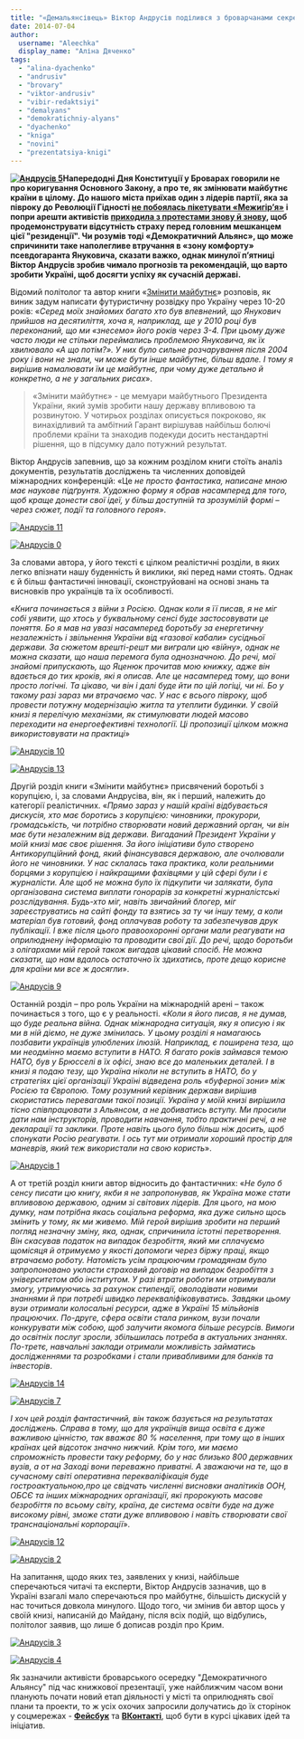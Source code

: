 ```yaml
---
title: "«Демальянсівець» Віктор Андрусів поділився з броварчанами секретами, як зробити країну успішною"
date: 2014-07-04
author: 
  username: "Aleechka"
  display_name: "Аліна Дяченко"
tags: 
  - "alina-dyachenko"
  - "andrusiv"
  - "brovary"
  - "viktor-andrusiv"
  - "vibir-redaktsiyi"
  - "demalyans"
  - "demokratichniy-alyans"
  - "dyachenko"
  - "kniga"
  - "novini"
  - "prezentatsiya-knigi"
---
```


**[![Андрусів 5](https://mpz.brovary.org/wp-content/uploads/2014/07/Andrusiv-5.jpg)](https://mpz.brovary.org/wp-content/uploads/2014/07/Andrusiv-5.jpg)Напередодні Дня Конституції у Броварах говорили не про коригування Основного Закону, а про те, як змінювати майбутнє країни в цілому.** **До нашого міста приїхав один з лідерів партії, яка за півроку до Революції Гідності [не побоялась пікетувати «Межигір’я»](http://blogs.pravda.com.ua/authors/sokolenko/51697851a8551/) і попри арешти активістів [приходила з протестами знову й знову](http://dem-alliance.org/news/demaljans-ne-zljakavsja-areshti-podaruje-prezident-ua-pampersi.html), щоб продемонструвати відсутність страху перед головним мешканцем цієї "резиденції". Чи розумів тоді «Демократичний Альянс», що може спричинити таке наполегливе втручання в «зону комфорту» псевдогаранта Януковича, сказати важко, однак минулої п’ятниці Віктор Андрусів зробив чимало прогнозів та рекомендацій, що варто зробити Україні, щоб досягти успіху як сучасній державі.**

Відомий політолог та автор книги «[Змінити майбутнє](https://mpz.brovary.org/naperedodni-dnya-konstitutsiyi-brovarchanam-rozkazhut-yak-zminiti-maybutnye/)» розповів, як виник задум написати футуристичну розвідку про Україну через 10-20 років: «_Серед моїх знайомих багато хто був впевнений, що Янукович прийшов на десятиліття, хоча я, наприклад, ще у 2010 році був переконаний, що ми «знесемо» його років через 3-4. При цьому дуже часто люди не стільки переймались проблемою Януковича, як їх хвилювало «А що потім?». У них було сильне розчарування після 2004 року і вони не знали, чи може бути інше майбутнє, більш вдале. І тому я вирішив намалювати їм це майбутнє, при чому дуже детально й конкретно, а не у загальних рисах_».

> «Змінити майбутнє» - це мемуари майбутнього Президента України, який зумів зробити нашу державу впливовою та розвинутою. У чотирьох розділах описується покроково, як винахідливий та амбітний Гарант вирішував найбільш болючі проблеми країни та знаходив подекуди досить нестандартні рішення, що в підсумку дало потужний результат.

Віктор Андрусів запевнив, що за кожним розділом книги стоїть аналіз документів, результатів досліджень та численних доповідей міжнародних конференцій: «Це _не просто фантастика, написане мною має наукове підґрунтя. Художню форму я обрав насамперед для того, щоб краще донести свої ідеї, у більш доступній та зрозумілій формі – через сюжет, події та головного героя_».

[![Андрусів 11](https://mpz.brovary.org/wp-content/uploads/2014/07/Andrusiv-11.jpg)](https://mpz.brovary.org/wp-content/uploads/2014/07/Andrusiv-11.jpg)

[![Андрусів 0](https://mpz.brovary.org/wp-content/uploads/2014/07/Andrusiv-0.jpg)](https://mpz.brovary.org/wp-content/uploads/2014/07/Andrusiv-0.jpg)

За словами автора, у його тексті є цілком реалістичні розділи, в яких легко впізнати нашу буденність й виклики, які перед нами стоять. Однак є й більш фантастичні інновації, сконструйовані на основі знань та висновків про українців та їх особливості.

«_Книга починається з війни з Росією. Однак коли я її писав, я не міг собі уявити, що хтось у буквальному сенсі буде застосовувати це поняття. Бо я мав на увазі насамперед боротьбу за енергетичну незалежність і звільнення України від «газової кабали» сусідньої держави. За сюжетом врешті-решт ми виграли цю «війну», однак не можна сказати, що наша перемога була однозначною. До речі, мої знайомі припускають, що Яценюк прочитав мою книжку, адже він вдається до тих кроків, які я описав. Але це насамперед тому, що вони просто логічні. Та цікаво, чи він і далі буде йти по цій логіці, чи ні. Бо у такому разі зараз ми втрачаємо час. У нас є всього півроку, щоб провести потужну модернізацію житла та утеплити будинки. У своїй книзі я перелічую механізми, як стимулювати людей масово переходити на енергоефективні технології. Ці пропозиції цілком можна використовувати на практиці_»

[![Андрусів 10](https://mpz.brovary.org/wp-content/uploads/2014/07/Andrusiv-10.jpg)](https://mpz.brovary.org/wp-content/uploads/2014/07/Andrusiv-10.jpg)

[![Андрусів 13](https://mpz.brovary.org/wp-content/uploads/2014/07/Andrusiv-13.jpg)](https://mpz.brovary.org/wp-content/uploads/2014/07/Andrusiv-13.jpg)

Другій розділ книги «Змінити майбутнє» присвячений боротьбі з корупцією, і, за словами Андрусіва, він, як і перший, належить до категорії реалістичних. «_Прямо зараз у нашій країні відбувається дискусія, хто має боротись з корупцією: чиновники, прокурори, громадськість, чи потрібно створювати новий державний орган, чи він має бути незалежним від держави. Вигаданий Президент України у моїй книзі має своє рішення. За його ініціативи було створено Антикорупційний фонд, який фінансувався державою, але очолювали його не чиновники. У нас склалась така практика, коли реальними борцями з корупцією і найкращими фахівцями у цій сфері були і є журналісти. Але щоб не можна було їх підкупити чи залякати, була організована система виплати гонорарів за конкретні журналістські розслідування. Будь-хто міг, навіть звичайний блогер, міг зареєструватись на сайті фонду та взятись за ту чи іншу тему, а коли матеріал був готовий, фонд оплачував роботу та забезпечував друк публікації. І вже після цього правоохоронні органи мали реагувати на оприлюднену інформацію та проводити свої дії. До речі, щодо боротьби з олігархами мій герой також вигадав цікавий спосіб. Не можна сказати, що нам вдалось остаточно їх здихатись, проте дещо корисне для країни ми все ж досягли_».

[![Андрусів 9](https://mpz.brovary.org/wp-content/uploads/2014/07/Andrusiv-9.jpg)](https://mpz.brovary.org/wp-content/uploads/2014/07/Andrusiv-9.jpg)

Останній розділ – про роль України на міжнародній арені – також починається з того, що є у реальності. «_Коли я його писав, я не думав, що буде реальна війна. Однак міжнародна ситуація, яку я описую і як ми в ній діємо, не дуже змінилась. У цьому розділі я намагаюсь позбавити українців улюблених ілюзій. Наприклад, є поширена теза, що ми неодмінно маємо вступити в НАТО. Я багато років займався темою НАТО, був у Брюсселі в їх офісі, знаю все до маленьких деталей. І в книзі я подаю тезу, що Україна ніколи не вступить в НАТО, бо у стратегіях цієї організації Україні відведена роль «буферної зони» між Росією та Європою. Тому розумний керівник держави вирішив скористатись перевагами такої позиції. Україна у моїй книзі вирішила тісно співпрацювати з Альянсом, а не добиватись вступу. Ми просили дати нам інструкторів, проводити навчання, тобто практичні речі, а не декларації та заклики. Проте навіть цього було більш ніж досить, щоб спонукати Росію реагувати. І ось тут ми отримали хороший простір для маневрів, який теж використали на свою користь_».

[![Андрусів 1](https://mpz.brovary.org/wp-content/uploads/2014/07/Andrusiv-1.jpg)](https://mpz.brovary.org/wp-content/uploads/2014/07/Andrusiv-1.jpg)

А от третій розділ книги автор відносить до фантастичних: «_Не було б сенсу писати цю книгу, якби я не запропонував, як Україна може стати впливовою державою, одним зі світових лідерів. Для цього, на мою думку, нам потрібна якась соціальна реформа, яка дуже сильно щось змінить у тому, як ми живемо. Мій герой вирішив зробити на перший погляд незначну зміну, яка, однак, спричинила істотні перетворення. Він скасував податок на випадок безробіття, який ми сплачуємо щомісяця й отримуємо у якості допомоги через біржу праці, якщо втрачаємо роботу. Натомість усім працюючим громадянам було запропоновано укласти страховий договір на випадок безробіття з університетом або інститутом. У разі втрати роботи ми отримували змогу, утримуючись за рахунок стипендії, оволодівати новими знаннями й при потребі швидко перекваліфіковуватись. Завдяки цьому вузи отримали колосальні ресурси, адже в Україні 15 мільйонів працюючих. По-друге, сфера освіти стала ринком, вузи почали конкурувати між собою, щоб залучити якомога більше ресурсів. Вимоги до освітніх послуг зросли, збільшилась потреба в актуальних знаннях. По-третє, навчальні заклади отримали можливість займатись дослідженнями та розробками і стали привабливими для банків та інвесторів_.

[![Андрусів 14](https://mpz.brovary.org/wp-content/uploads/2014/07/Andrusiv-14.jpg)](https://mpz.brovary.org/wp-content/uploads/2014/07/Andrusiv-14.jpg)

[![Андрусів 7](https://mpz.brovary.org/wp-content/uploads/2014/07/Andrusiv-7.jpg)](https://mpz.brovary.org/wp-content/uploads/2014/07/Andrusiv-7.jpg)

_І хоч цей розділ фантастичний, він також базується на результатах досліджень. Справа в тому, що для українців вища освіта є дуже важливою цінністю, так вважає 80 % населення, при тому що в інших країнах цей відсоток значно нижчий. Крім того, ми маємо спроможність провести таку реформу, бо у нас близько 800 державних вузів, а от на Заході вони переважно приватні. А зважаючи на те, що в сучасному світі оперативна перекваліфікація буде гостроактуальною,про це свідчать численні висновки аналітиків ООН, ОБСЄ та інших міжнародних організації, які пророкують масове безробіття по всьому світу, країна, де система освіти буде на дуже високому рівні, зможе стати дуже впливовою і навіть створювати свої транснаціональні корпорації_».

[![Андрусів 12](https://mpz.brovary.org/wp-content/uploads/2014/07/Andrusiv-12.jpg)](https://mpz.brovary.org/wp-content/uploads/2014/07/Andrusiv-12.jpg)

[![Андрусів 2](https://mpz.brovary.org/wp-content/uploads/2014/07/Andrusiv-2.jpg)](https://mpz.brovary.org/wp-content/uploads/2014/07/Andrusiv-2.jpg)

На запитання, щодо яких тез, заявлених у книзі, найбільше сперечаються читачі та експерти, Віктор Андрусів зазначив, що в Україні взагалі мало сперечаються про майбутнє, більшість дискусій у нас точиться довкола минулого. Щодо того, чи змінив би автор щось у своїй книзі, написаній до Майдану, після всіх подій, що відбулись, політолог заявив, що лише б дописав розділ про Крим.

[![Андрусів 3](https://mpz.brovary.org/wp-content/uploads/2014/07/Andrusiv-3.jpg)](https://mpz.brovary.org/wp-content/uploads/2014/07/Andrusiv-3.jpg)

[![Андрусів 4](https://mpz.brovary.org/wp-content/uploads/2014/07/Andrusiv-4.jpg)](https://mpz.brovary.org/wp-content/uploads/2014/07/Andrusiv-4.jpg)

Як зазначили активісти броварського осередку "Демократичного Альянсу" під час книжкової презентації, уже найближчим часом вони планують почати новий етап діяльності у місті та оприлюднять свої плани та проекти, то ж усіх охочих запросили долучатись до їх сторінок у соцмережах - **[Фейсбук](https://www.facebook.com/groups/brovary.DA/)** та **[ВКонтакті](http://vk.com/brovaryda)**, щоб бути в курсі цікавих ідей та ініціатив.
